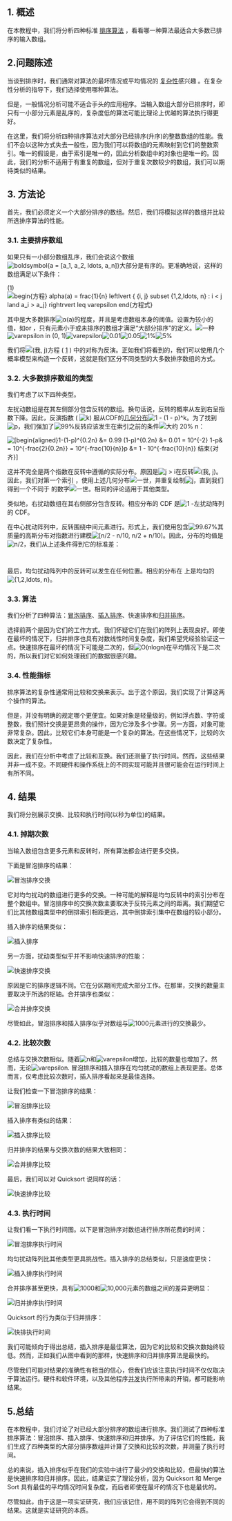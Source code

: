 ## 1. 概述

在本教程中，我们将分析四种标准 [排序算法](https://www.baeldung.com/cs/choose-sorting-algorithm) ，看看哪一种算法最适合大多数已排序的输入数组。

## 2.问题陈述

当谈到排序时，我们通常对算法的最坏情况或平均情况的 [复杂性](https://www.baeldung.com/cs/time-vs-space-complexity)感兴趣 。在复杂性分析的指导下，我们选择使用哪种算法。

但是，一般情况分析可能不适合手头的应用程序。当输入数组大部分已排序时，即只有一小部分元素是乱序的，复杂度低的算法可能比理论上优越的算法执行得更好。

在这里，我们将分析四种排序算法对大部分已经排序(升序)的整数数组的性能。我们不会以这种方式失去一般性，因为我们可以将数组的元素映射到它们的整数索引。唯一的假设是，由于索引是唯一的，因此分析数组中的对象也是唯一的。因此，我们的分析不适用于有重复的数组，但对于重复次数较少的数组，我们可以期待类似的结果。

## 3. 方法论

首先，我们必须定义一个大部分排序的数组。然后，我们将模拟这样的数组并比较所选排序算法的性能。

### 3.1. 主要排序数组

如果只有一小部分数组乱序，我们会说这个数组![boldsymbol{a = [a_1, a_2, ldots, a_n]}](https://www.baeldung.com/wp-content/ql-cache/quicklatex.com-1ccea12a319218a03952e4043b231ff3_l3.svg)大部分是有序的。更准确地说，这样的数组满足以下条件：



(1) ![begin{方程} alpha(a) = frac{1}{n} leftlvert { {i, j} subset {1,2,ldots, n} : i < j land a_i > a_j} rightrvert leq varepsilon end{方程式}](https://www.baeldung.com/wp-content/ql-cache/quicklatex.com-e5a8130c31432ba4332613b2160ad46c_l3.svg)

其中是大多数排序![α(a)](https://www.baeldung.com/wp-content/ql-cache/quicklatex.com-68e13f25b6c2dab74fed8afcfec38154_l3.svg)的程度，并且是考虑数组本身的阈值。设置为较小的值，如or ，只有元素小于或未排序的数组才满足“大部分排序”的定义。![一种](https://www.baeldung.com/wp-content/ql-cache/quicklatex.com-0e55b0b3943237ccfc96979505679274_l3.svg)![varepsilon in (0, 1)](https://www.baeldung.com/wp-content/ql-cache/quicklatex.com-1be56e55ef9f9b9aa6956098022a0520_l3.svg)![varepsilon](https://www.baeldung.com/wp-content/ql-cache/quicklatex.com-43ad9834133cf0cf160ceb6f8c4b6c2b_l3.svg)![0.01](https://www.baeldung.com/wp-content/ql-cache/quicklatex.com-dbb8e723884fdd85f975d48365d0ef6c_l3.svg)![0.05](https://www.baeldung.com/wp-content/ql-cache/quicklatex.com-8b17767291aa97ee57a49cb73b9debe5_l3.svg)![1%](https://www.baeldung.com/wp-content/ql-cache/quicklatex.com-88e1f5bcc16908e58a5a4ad948617c4a_l3.svg)![5%](https://www.baeldung.com/wp-content/ql-cache/quicklatex.com-cbb877a0e6e3b5282f7f459ed3be3d3e_l3.svg)

我们将![(我, j)](https://www.baeldung.com/wp-content/ql-cache/quicklatex.com-f59b4e05c77cfa051fe518e32484839c_l3.svg)方程 ( [1](https://www.baeldung.com/cs/sorting-algorithms-efficiency-comparison#id984823610) ) 中的对称为反演。正如我们将看到的，我们可以使用几个概率模型来构造一个反转，这就是我们区分不同类型的大多数排序数组的方式。

### 3.2. 大多数排序数组的类型

我们考虑了以下四种类型。

左扰动数组是在其左侧部分包含反转的数组。换句话说，反转的概率从左到右呈指数下降。因此，反演指数 ( ![k](https://www.baeldung.com/wp-content/ql-cache/quicklatex.com-d42bc2203d6f76ad01b27ac9acc0bee1_l3.svg)) 服从CDF的[几何分布](https://en.wikipedia.org/wiki/Geometric_distribution)![1 - (1 - p)^k](https://www.baeldung.com/wp-content/ql-cache/quicklatex.com-465ffa4ff72b20649af2d5bf9823c62f_l3.svg)。为了找到![p](https://www.baeldung.com/wp-content/ql-cache/quicklatex.com-5faad0904f612a3fa5b27faafb8dc903_l3.svg)，我们强加了![99%](https://www.baeldung.com/wp-content/ql-cache/quicklatex.com-5330d85aa3ca99a7e71831671f1c3df9_l3.svg)反转应该发生在索引之前的条件![大约 20% n](https://www.baeldung.com/wp-content/ql-cache/quicklatex.com-2c86947a9382d906274116befe56b648_l3.svg)：

 ![[begin{aligned}1-(1-p)^{0.2n} &= 0.99 (1-p)^{0.2n} &= 0.01 = 10^{-2} 1-p& = 10^{-frac{2}{0.2n}} = 10^{-frac{10}{n}}p &= 1 - 10^{-frac{10}{n}} 结束{对齐}]](https://www.baeldung.com/wp-content/ql-cache/quicklatex.com-cd811af692341d413f0ef1c6114efcab_l3.svg)

这并不完全是两个指数在反转中遵循的实际分布。原因是![j > i](https://www.baeldung.com/wp-content/ql-cache/quicklatex.com-ade3048a03dcb470d710c5c7165964e4_l3.svg)在反转![(我, j)](https://www.baeldung.com/wp-content/ql-cache/quicklatex.com-f59b4e05c77cfa051fe518e32484839c_l3.svg)。因此，我们对第一个索引 ，使用上述几何分布![一世](https://www.baeldung.com/wp-content/ql-cache/quicklatex.com-31318c5dcb226c69e0818e5f7d2422b5_l3.svg)，并重复绘制![j](https://www.baeldung.com/wp-content/ql-cache/quicklatex.com-b09880662630fc49b25d42badb906d51_l3.svg)，直到我们得到一个不同于 的数字![一世](https://www.baeldung.com/wp-content/ql-cache/quicklatex.com-31318c5dcb226c69e0818e5f7d2422b5_l3.svg)。相同的评论适用于其他类型。

类似地，右扰动数组在其右侧部分包含反转。相应分布的 CDF 是![1 -](https://www.baeldung.com/wp-content/ql-cache/quicklatex.com-cbc78c22c89ee3b13b79ea813241c161_l3.svg)左扰动阵列的 CDF。

在中心扰动阵列中，反转围绕中间元素进行。形式上，我们使用包含![99.67%](https://www.baeldung.com/wp-content/ql-cache/quicklatex.com-2857dba33ba028761ea7a8c29f14c0c4_l3.svg)其质量的高斯分布对指数进行建模![[n/2 - n/10, n/2 + n/10]](https://www.baeldung.com/wp-content/ql-cache/quicklatex.com-53e8359703c945038dec0fb08585d043_l3.svg)。因此，分布的均值是![n/2](https://www.baeldung.com/wp-content/ql-cache/quicklatex.com-4017d56a85fdbf5f40a8ee9b3e8964df_l3.svg)，我们从上述条件得到它的标准差：

```
  
```

最后，均匀扰动阵列中的反转可以发生在任何位置。相应的分布在 上是均匀的![{1,2,ldots, n}](https://www.baeldung.com/wp-content/ql-cache/quicklatex.com-78e0279ed6ade8582f614ff27ea778ab_l3.svg)。

### 3.3. 算法

我们分析了四种算法：[冒泡排序](https://www.baeldung.com/cs/insertion-vs-bubble-sort)、[插入排序](https://www.baeldung.com/cs/insertion-vs-bubble-sort)、快速排序和[归并](https://www.baeldung.com/cs/algorithm-quicksort)[排序](https://www.baeldung.com/java-merge-sort)。

选择前两个是因为它们的工作方式。我们怀疑它们在我们的阵列上表现良好。即使在最坏的情况下，归并排序也具有对数线性时间复杂度，我们希望凭经验验证这一点。快速排序在最坏的情况下可能是二次的，但![O(nlogn)](https://www.baeldung.com/wp-content/ql-cache/quicklatex.com-ce2a2eb1367b742f42579125e1e491f3_l3.svg)在平均情况下是二次的，所以我们对它如何处理我们的数据很感兴趣。

### 3.4. 性能指标

排序算法的复杂性通常用比较和交换来表示。出于这个原因，我们实现了计算这两个操作的算法。

但是，并没有明确的规定哪个更便宜。如果对象是轻量级的，例如浮点数、字符或整数，我们预计交换是更昂贵的操作，因为它涉及多个步骤。另一方面，对象可能非常复杂。因此，比较它们本身可能是一个复杂的算法。在这些情况下，比较的次数决定了复杂性。

因此，我们在分析中考虑了比较和互换。我们还测量了执行时间。然而，这些结果并非一成不变。不同硬件和操作系统上的不同实现可能并且很可能会在运行时间上有所不同。

## 4. 结果

我们将分别展示交换、比较和执行时间(以秒为单位)的结果。

### 4.1. 掉期次数

当输入数组包含更多元素和反转时，所有算法都会进行更多交换。

下面是冒泡排序的结果：

![冒泡排序交换](https://www.baeldung.com/wp-content/uploads/sites/4/2021/12/Bubble-Sort-swaps-1024x643.jpeg)

它对均匀扰动的数组进行更多的交换。一种可能的解释是均匀反转中的索引分布在整个数组中。冒泡排序中的交换次数主要取决于反转元素之间的距离。我们期望它们比其他数组类型中的倒排索引相距更远，其中倒排索引集中在数组的较小部分。

插入排序的结果类似：

![插入排序](https://www.baeldung.com/wp-content/uploads/sites/4/2021/12/Insertion-Sor-sawpst-1024x643.jpeg)

另一方面，扰动类型似乎并不影响快速排序的性能：

![快速排序交换](https://www.baeldung.com/wp-content/uploads/sites/4/2021/12/Quicksort-swaps-1024x643.jpeg)

原因是它的排序逻辑不同。它在分区期间完成大部分工作。在那里，交换的数量主要取决于所选的枢轴。合并排序也类似：

![合并排序交换](https://www.baeldung.com/wp-content/uploads/sites/4/2021/12/Merge-Sort-swaps-1024x643.jpeg)

尽管如此，冒泡排序和插入排序似乎对数组与![1000](https://www.baeldung.com/wp-content/ql-cache/quicklatex.com-a2725622f5e891bbcb53c1c9803f538c_l3.svg)元素进行的交换最少。

### 4.2. 比较次数

总结与交换次数相似。随着![n](https://www.baeldung.com/wp-content/ql-cache/quicklatex.com-ec4217f4fa5fcd92a9edceba0e708cf7_l3.svg)和![varepsilon](https://www.baeldung.com/wp-content/ql-cache/quicklatex.com-43ad9834133cf0cf160ceb6f8c4b6c2b_l3.svg)增加，比较的数量也增加了。然而，无论![varepsilon](https://www.baeldung.com/wp-content/ql-cache/quicklatex.com-43ad9834133cf0cf160ceb6f8c4b6c2b_l3.svg). 冒泡排序和插入排序在均匀扰动的数组上表现更差。总体而言，仅考虑比较次数时，插入排序看起来是最佳选择。

让我们检查一下冒泡排序的结果：

![冒泡排序比较](https://www.baeldung.com/wp-content/uploads/sites/4/2021/12/Bubble-Sort-comparisons-1024x738.jpeg)

插入排序有类似的结果：

![插入排序比较](https://www.baeldung.com/wp-content/uploads/sites/4/2021/12/Insertion-Sort-comparisons-1024x738.jpeg)

归并排序的结果与交换次数的结果大致相同：

![合并排序比较](https://www.baeldung.com/wp-content/uploads/sites/4/2021/12/Merge-Sort-comparisons-1024x738.jpeg)

最后，我们可以对 Quicksort 说同样的话：

![快速排序比较](https://www.baeldung.com/wp-content/uploads/sites/4/2021/12/Quicksort-comparisons-1024x738.jpeg)

### 4.3. 执行时间

让我们看一下执行时间图。以下是冒泡排序对数组进行排序所花费的时间：

![冒泡排序执行时间](https://www.baeldung.com/wp-content/uploads/sites/4/2021/12/Bubble-Sort-execution-time-1024x643.jpeg)

均匀扰动阵列比其他类型更具挑战性。插入排序的总结类似，只是速度更快：

![插入排序执行时间](https://www.baeldung.com/wp-content/uploads/sites/4/2021/12/Insertion-Sort-execution-time-1024x643.jpeg)

合并排序甚至更快，具有![1000](https://www.baeldung.com/wp-content/ql-cache/quicklatex.com-a2725622f5e891bbcb53c1c9803f538c_l3.svg)和![10,000](https://www.baeldung.com/wp-content/ql-cache/quicklatex.com-672b35317ff0e480b55999578a535bd7_l3.svg)元素的数组之间的差异更明显：

![归并排序执行时间](https://www.baeldung.com/wp-content/uploads/sites/4/2021/12/Merge-Sort-execution-time-1024x643.jpeg)

Quicksort 的行为类似于归并排序：

![快排执行时间](https://www.baeldung.com/wp-content/uploads/sites/4/2021/12/Quicksort-execution-time-1024x643.jpeg)

我们可能倾向于得出总结，插入排序是最佳算法，因为它的比较和交换次数始终较低。然而，正如我们从图中看到的那样，快速排序和归并排序算法是最快的。

尽管我们可能对结果的准确性有相当的信心，但我们应该注意执行时间不仅仅取决于算法运行。硬件和软件环境，以及其他程序[并发](https://www.baeldung.com/cs/process-scheduling)执行所带来的开销，都可能影响结果。

## 5.总结

在本教程中，我们讨论了对已经大部分排序的数组进行排序。我们测试了四种标准排序算法：冒泡排序、插入排序、快速排序和归并排序。为了评估它们的性能，我们生成了四种类型的大部分排序数组并计算了交换和比较的次数，并测量了执行时间。

总的来说，插入排序似乎在我们的实验中进行了最少的交换和比较，但最快的算法是快速排序和归并排序。因此，结果证实了理论分析，因为 Quicksort 和 Merge Sort 具有最佳的平均情况时间复杂度，而后者即使在最坏的情况下也是最优的。

尽管如此，由于这是一项实证研究，我们应该记住，用不同的阵列它会得到不同的结果。这就是实证研究的本质。